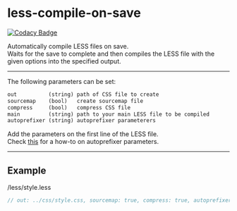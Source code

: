 # less-compile-on-save

[![Codacy Badge](https://api.codacy.com/project/badge/Grade/a0cf6f3a879a45b68e439a3191a8a7d2)](https://app.codacy.com/app/ShtHappens796/less-compile-on-save?utm_source=github.com&utm_medium=referral&utm_content=ShtHappens796/less-compile-on-save&utm_campaign=Badge_Grade_Dashboard)

Automatically compile LESS files on save.
<br>
Waits for the save to complete and then compiles the LESS file with the given options into the specified output.

---

The following parameters can be set:
```markdown
out          (string) path of CSS file to create
sourcemap    (bool)   create sourcemap file
compress     (bool)   compress CSS file
main         (string) path to your main LESS file to be compiled
autoprefixer (string) autoprefixer parameterers
```
Add the parameters on the first line of the LESS file.
<br>
Check [this](https://github.com/browserslist/browserslist#best-practices) for a how-to on autoprefixer parameters.

---

## Example
/less/style.less
```scss
// out: ../css/style.css, sourcemap: true, compress: true, autoprefixer: defaults
```
